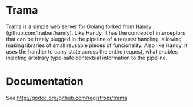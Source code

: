 Trama
=====

Trama is a simple web server for Golang forked from Handy 
(github.com/trajber/handy). Like Handy, it has the concept of interceptors that 
can be freely plugged in the pipeline of a request handling, allowing making 
libraries of small reusable pieces of funcionality. Also like Handy, it uses 
the handler to carry state across the entire request, what enables injecting 
arbitrary type-safe contextual information to the pipeline.

# Documentation

See http://godoc.org/github.com/registrobr/trama
